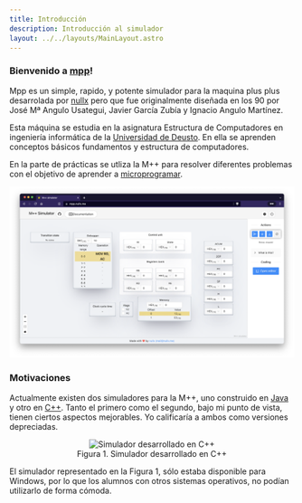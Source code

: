 ```yaml
---
title: Introducción
description: Introducción al simulador
layout: ../../layouts/MainLayout.astro
---
```


### Bienvenido a [mpp](https://mpp.nullx.me)!

Mpp es un simple, rapido, y potente simulador para la maquina plus plus desarrolada por [nullx](https://nullx.me/) pero que fue originalmente diseñada en los 90 por José Mª Angulo Usategui, Javier García Zubía y Ignacio Angulo Martínez.

Esta máquina se estudia en la asignatura Estructura de Computadores en ingeniería informática de la [Universidad de Deusto](https://deusto.es). En ella se aprenden conceptos básicos fundamentos y estructura de computadores.

En la parte de prácticas se utliza la M++ para resolver diferentes problemas con el objetivo de aprender a [microprogramar](https://es.wikipedia.org/wiki/Microc%C3%B3digo).

![](https://github.com/nullxx/mpp/blob/master/demo/demo_board.png?raw=true)

### Motivaciones

Actualmente existen dos simuladores para la M++, uno construido en [Java](https://es.wikipedia.org/wiki/Java_(lenguaje_de_programaci%C3%B3n)) y otro en [C++](https://es.wikipedia.org/wiki/C%2B%2B). Tanto el primero como el segundo, bajo mi punto de vista, tienen ciertos aspectos mejorables. Yo calificaría a ambos como versiones depreciadas.

<figure style="text-align:center">
<img src="https://i.ibb.co/4WnvcdY/mpp-c.png" alt="Simulador desarrollado en C++" />
<figcaption align="center">Figura 1. Simulador desarrollado en C++</figcaption>
</figure>

El simulador representado en la Figura 1, sólo estaba disponible para Windows, por lo que los alumnos con otros sistemas operativos, no podían utilizarlo de forma cómoda.